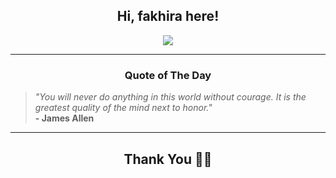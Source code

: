 <h2 align="center"> Hi, fakhira here!</h2>

<p align="center">
<a href="https://github.com/fakhiralkda" alt="github streak"><img src="https://dvst-streak.herokuapp.com/?user=fakhiralkda&theme=tokyonight&fire=DD472C"></a>
</p>

<hr>
<h3 align="center">Quote of The Day</h3>
<p align="center">
<blockquote>
<i>"You will never do anything in this world without courage. It is the greatest quality of the mind next to honor."</i>
<br>
<b>- James Allen</b>
</blockquote>
</p>


<hr>
<h2 align="center">Thank You 🙏🏼</h2>
